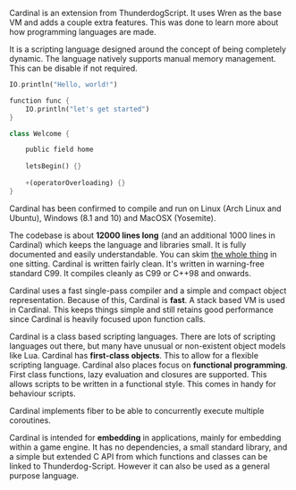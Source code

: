 Cardinal is an extension from ThunderdogScript. It uses Wren as the base VM and adds a couple extra features. This was done to learn more about how programming languages are made.

It is a scripting language designed around the concept of being completely dynamic. 
The language natively supports manual memory management. This can be disable if not required.

```dart
IO.println("Hello, world!")

function func {
    IO.println("let's get started")
}

class Welcome {

	public field home
	
	letsBegin() {}
	
	+(operatorOverloading) {}
}
```

Cardinal has been confirmed to compile and run on Linux (Arch Linux and Ubuntu), Windows (8.1 and 10) and MacOSX (Yosemite). 

The codebase is about **12000 lines long** (and an additional 1000 lines in  Cardinal) which keeps the language and libraries small.
It is fully documented and easily understandable. You can skim [the whole thing][src] in one sitting. 
Cardinal is written fairly clean. It's written in warning-free standard C99. It compiles cleanly as C99 or C++98 and onwards.

Cardinal uses a fast single-pass compiler and a simple and compact object representation. 
Because of this, Cardinal is **fast**. A stack based VM is used in Cardinal. This keeps things simple and still retains
good performance since Cardinal is heavily focused upon function calls.

Cardinal is a class based scripting languages. There are lots of scripting languages out there,
but many have unusual or non-existent object models like Lua. Cardinal has **first-class objects**. 
This to allow for a flexible scripting language.
Cardinal also places focus on **functional programming**. First class functions,  lazy evaluation and closures are supported. This allows scripts to 
be written in a functional style. This comes in handy for behaviour scripts.

Cardinal implements fiber to be able to concurrently execute multiple coroutines.

Cardinal is intended for **embedding** in applications, mainly for embedding within a game engine. 
It has no dependencies, a small standard library, and a simple but extended C API from 
which functions and classes can be linked to Thunderdog-Script. However it can also be used as a general purpose language.

[src]: https://github.com/TheAxeC/Cardinal/tree/master/src
